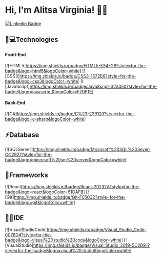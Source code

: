 # Hi, I'm Alitsa Virginia! 👩‍💻

[![Linkedin Badge](https://img.shields.io/badge/-LinkedIn-blue?style=flat-square&logo=Linkedin&logoColor=white&link=https://www.linkedin.com/in/alitsavirginia)](https://www.linkedin.com/in/alitsavirginia)


## 🚀💻Technologies 

#### Front-End

[![HTML5]https://img.shields.io/badge/HTML5-E34F26?style=for-the-badge&logo=html5&logoColor=white]
[![CSS3]https://img.shields.io/badge/CSS3-1572B6?style=for-the-badge&logo=css3&logoColor=white]
[![JavaScript]https://img.shields.io/badge/JavaScript-323330?style=for-the-badge&logo=javascript&logoColor=F7DF1E]

#### Back-End

[![C#]https://img.shields.io/badge/C%23-239120?style=for-the-badge&logo=c-sharp&logoColor=white]

## ⚡Database

[![SQLServer]https://img.shields.io/badge/Microsoft%20SQL%20Sever-CC2927?style=for-the-badge&logo=microsoft%20sql%20server&logoColor=white]

## 🚀Frameworks

[![React]https://img.shields.io/badge/React-20232A?style=for-the-badge&logo=react&logoColor=61DAFB]
[![Git]https://img.shields.io/badge/Git-F05032?style=for-the-badge&logo=git&logoColor=white]

## 👩‍💻IDE 

[![VisualStudioCode]https://img.shields.io/badge/Visual_Studio_Code-0078D4?style=for-the-badge&logo=visual%20studio%20code&logoColor=white]
[![VisualStudio]https://img.shields.io/badge/Visual_Studio_2019-5C2D91?style=for-the-badge&logo=visual%20studio&logoColor=white]
